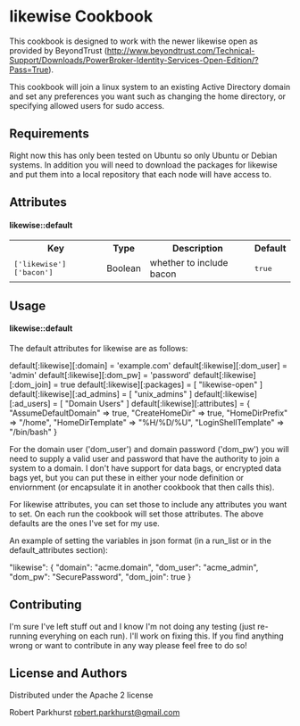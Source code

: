 likewise Cookbook
======================
This cookbook is designed to work with the newer likewise open as provided by BeyondTrust (http://www.beyondtrust.com/Technical-Support/Downloads/PowerBroker-Identity-Services-Open-Edition/?Pass=True).

This cookbook will join a linux system to an existing Active Directory domain and set any preferences you want such as changing the home directory, or specifying allowed users for sudo access.

Requirements
------------
Right now this has only been tested on Ubuntu so only Ubuntu or Debian systems.  In addition you will need to download the packages for likewise and put them into a local repository that each node will have access to.

Attributes
----------
#### likewise::default
<table>
  <tr>
    <th>Key</th>
    <th>Type</th>
    <th>Description</th>
    <th>Default</th>
  </tr>
  <tr>
    <td><tt>['likewise']['bacon']</tt></td>
    <td>Boolean</td>
    <td>whether to include bacon</td>
    <td><tt>true</tt></td>
  </tr>
</table>

Usage
-----
#### likewise::default

The default attributes for likewise are as follows:

default[:likewise][:domain] = 'example.com'
default[:likewise][:dom_user] = 'admin'
default[:likewise][:dom_pw] = 'password'
default[:likewise][:dom_join] = true
default[:likewise][:packages] = [ "likewise-open" ]
default[:likewise][:ad_admins] = [ "unix_admins" ]
default[:likewise][:ad_users] = [ "Domain Users" ]
default[:likewise][:attributes] = {
  "AssumeDefaultDomain" => true,
  "CreateHomeDir" => true,
  "HomeDirPrefix" => "/home",
  "HomeDirTemplate" => "%H/%D/%U",
  "LoginShellTemplate" => "/bin/bash"
  }


For the domain user ('dom_user') and domain password ('dom_pw') you will need to supply a valid user and password that have the authority to join a system to a domain.  I don't have support for data bags, or encrypted data bags yet, but you can put these in either your node definition or enviornment (or encapsulate it in another cookbook that then calls this).

For likewise attributes, you can set those to include any attributes you want to set.  On each run the cookbook will set those attributes.  The above defaults are the ones I've set for my use.


An example of setting the variables in json format (in a run_list or in the default_attributes section):

  "likewise": {
    "domain": "acme.domain",
    "dom_user": "acme_admin",
    "dom_pw": "SecurePassword",
    "dom_join": true
  }



Contributing
------------
I'm sure I've left stuff out and I know I'm not doing any testing (just re-running everyhing on each run).  I'll work on fixing this.  If you find anything wrong or want to contribute in any way please feel free to do so!



License and Authors
-------------------
Distributed under the Apache 2 license


Robert Parkhurst <robert.parkhurst@gmail.com>
